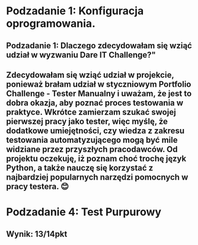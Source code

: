 # Podzadanie 1: Konfiguracja oprogramowania.
## Podzadanie 1: Dlaczego zdecydowałam się wziąć udział w wyzwaniu Dare IT Challenge?"
## Zdecydowałam się wziąć udział w projekcie, ponieważ brałam udział w styczniowym Portfolio Challenge - Tester Manualny i uważam, że jest to dobra okazja, aby poznać proces testowania w praktyce. Wkrótce zamierzam szukać swojej pierwszej pracy jako tester, więc myślę, że dodatkowe umiejętności, czy wiedza z zakresu testowania automatyzującego mogą być mile widziane przez przyszłych pracodawców. Od projektu oczekuję, iż poznam choć trochę język Python, a także nauczę się korzystać z najbardziej popularnych narzędzi pomocnych w pracy testera. :blush:
# Podzadanie 4: Test Purpurowy
## Wynik: 13/14pkt